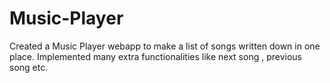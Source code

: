 ﻿# Music-Player
Created a Music Player webapp to make a list of songs written down in one place.
Implemented many extra functionalities like next song , previous song etc.
